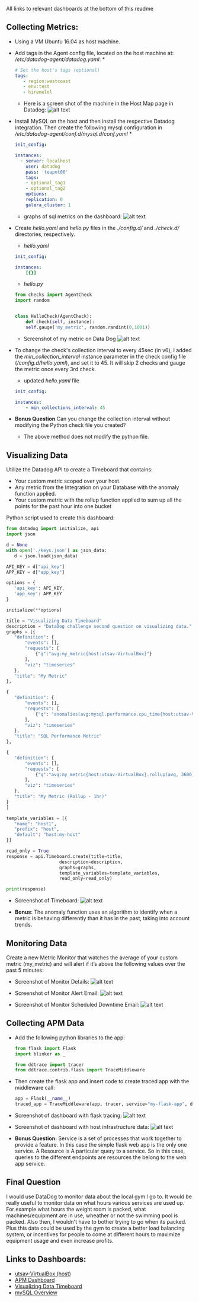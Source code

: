 All links to relevant dashboards at the bottom of this readme
## Collecting Metrics:
* Using a VM Ubuntu 16.04 as host machine.

* Add tags in the Agent config file, located on the host machine at: */etc/datadog-agent/datadog.yaml*:
	*
	```yaml
	# Set the host's tags (optional)
	tags:
	   - region:westcoast
	   - env:test
	   - hiremelol
	```

	* Here is a screen shot of the machine in the Host Map page in Datadog:
	![alt text](./screenshots/hostmap.png)

* Install MySQL on the host and then install the respective Datadog integration. Then create the following mysql configuration in */etc/datadog-agent/conf.d/mysql.d/conf.yaml*
	* 
	```yaml
	init_config:

	instances:
	  - server: localhost
	    user: datadog
	    pass: 'teapot00'
	    tags:
		- optional_tag1
		- optional_tag2
	    options:
		replication: 0
		galera_cluster: 1
	```
	
	* graphs of sql metrics on the dashboard: 
	![alt text](./screenshots/sql_graphs.jpg)

* Create *hello.yaml* and *hello.py* files in the *./config.d/* and *./check.d/* directories, respectively.
	* *hello.yaml*
	``` yaml
	init_config:

	instances:
	    [{}]
	```
	* *hello.py*
	```python
	from checks import AgentCheck
	import random


	class HelloCheck(AgentCheck):
	    def check(self, instance):
		self.gauge('my_metric', random.randint(0,1001))
	```
	
	* Screenshot of my metric on Data Dog
	![alt text](./screenshots/my_metric.png)

* To change the check's collection interval to every 45sec (in v6), I added the *min_collection_interval* instance parameter in the check config file (*/config.d/hello.yaml*), and set it to 45. It will skip 2 checks and gauge the metric once every 3rd check.
	* updated *hello.yaml* file
	``` yaml
	init_config:

	instances:
	    - min_collections_interval: 45
	```

* **Bonus Question** Can you change the collection interval without modifying the Python check file you created?
	* The above method does not modify the python file.


## Visualizing Data
Utilize the Datadog API to create a Timeboard that contains:

* Your custom metric scoped over your host.
* Any metric from the Integration on your Database with the anomaly function applied.
* Your custom metric with the rollup function applied to sum up all the points for the past hour into one bucket

 Python script used to create this dashboard:
  ```python
  from datadog import initialize, api
 import json

 d = None
 with open('./keys.json') as json_data:
     d = json.load(json_data)

 API_KEY = d["api_key"]
 APP_KEY = d["app_key"]

 options = {
     'api_key': API_KEY,
     'app_key': APP_KEY
 }

 initialize(**options)

 title = "Visualizing Data Timeboard"
 description = "DataDog challenge second question on visualizing data."
 graphs = [{
     "definition": {
         "events": [],
         "requests": [
             {"q":"avg:my_metric{host:utsav-VirtualBox}"}
         ],
         "viz": "timeseries"
     },
     "title": "My Metric"
 },

 {
     "definition": {
         "events": [],
         "requests": [
             {"q": "anomalies(avg:mysql.performance.cpu_time{host:utsav-VirtualBox}, 'basic', 1)"}
         ],
         "viz": "timeseries"
     },
     "title": "SQL Performance Metric"
 },

 {
     "definition": {
         "events": [],
         "requests": [
             {"q":"avg:my_metric{host:utsav-VirtualBox}.rollup(avg, 3600)"}
         ],
         "viz": "timeseries"
     },
     "title": "My Metric (Rollup - 1hr)"
 }
 ]

 template_variables = [{
     "name": "host1",
     "prefix": "host",
     "default": "host:my-host"
 }]

 read_only = True
 response = api.Timeboard.create(title=title,
                      description=description,
                      graphs=graphs,
                      template_variables=template_variables,
                      read_only=read_only)

 print(response)
  ```
  * Screenshot of Timeboard:
  ![alt text](./screenshots/visualizing_data_timeboard.png)
  
  * **Bonus**: The anomaly function uses an algorithm to identify when a metric is behaving differently than it has in the past, taking into account trends.
 

## Monitoring Data

Create a new Metric Monitor that watches the average of your custom metric (my_metric) and will alert if it’s above the following values over the past 5 minutes:

* Screenshot of Monitor Details:
![alt text](./screenshots/metric_monitor.png)
	
* Screenshot of Monitor Alert Email:
![alt text](./screenshots/monitor_alert_email.png)

* Screenshot of Monitor Scheduled Downtime Email:
![alt text](./screenshots/downtime_email.png)


## Collecting APM Data

* Add the following python libraries to the app:
	```python
	from flask import Flask
	import blinker as _

	from ddtrace import tracer
	from ddtrace.contrib.flask import TraceMiddleware
	```

* Then create the flask app and insert code to create traced app with the middleware call:
	```python
	app = Flask(__name__)
	traced_app = TraceMiddleware(app, tracer, service="my-flask-app", distributed_tracing=False)
	```

* Screenshot of dashboard with flask tracing:
![alt text](./screenshots/apm_dashboard.png)

* Screenshot of dashboard with host infrastructure data:
![alt text](./screenshots/infrastructure_dash.png)

* **Bonus Question:** Service is  a set of processes that work together to provide a feature. In this case the simple flask web app is the only one service. A Resource is A particular query to a service. So in this case, queries to the different endpoints are resources the belong to the web app service.

## Final Question
I would use DataDog to monitor data about the local gym I go to. It would be really useful to monitor data on what hours various services are used up. For example what hours the weight room is packed, what machines/equipment are in use, wheather or not the swimming pool is packed. Also then, I wouldn't have to bother trying to go when its packed. Plus this data could be used by the gym to create a better load balancing system, or incentives for people to come at different hours to maximize equipment usage and even increase profits.

## Links to Dashboards:
* [utsav-VirtualBox (host)](https://app.datadoghq.com/dash/host/510159929?live=true&page=0&is_auto=false&from_ts=1530054428216&to_ts=1530058028216&tile_size=m)
* [APM Dashboard](https://app.datadoghq.com/dash/845710/apm-and-infrastructure?live=true&page=0&is_auto=false&from_ts=1530054394568&to_ts=1530057994568&tile_size=m)
* [Visualizing Data Timeboard](https://app.datadoghq.com/dash/843528/visualizing-data-timeboard)
* [mySQL Overview]( https://app.datadoghq.com/dash/integration/12/mysql---overview?live=true&page=0&is_auto=false&from_ts=1530054368154&to_ts=1530057968154&tile_size=m)
